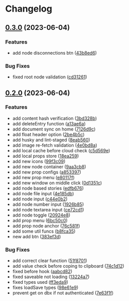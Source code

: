 # Changelog

## [0.3.0](https://github.com/Darckfast/script-writing/compare/v0.2.0...v0.3.0) (2023-06-04)


### Features

* add node disconnections btn ([43b8ed6](https://github.com/Darckfast/script-writing/commit/43b8ed6ce125346b830f4a7f27a1eac561a0f8e7))


### Bug Fixes

* fixed root node validation ([cd31261](https://github.com/Darckfast/script-writing/commit/cd31261036852d40f4b33501a85f5befad4ca297))

## [0.2.0](https://github.com/Darckfast/script-writing/compare/v0.1.17...v0.2.0) (2023-06-04)


### Features

* add content hash verification ([3bd328b](https://github.com/Darckfast/script-writing/commit/3bd328b516148b73bf4994f56f0997c1f56f10c5))
* add deleteEntry function ([a13ae6a](https://github.com/Darckfast/script-writing/commit/a13ae6a6792e59e3a3bee67bccc97b55fbeb0feb))
* add document sync on home ([7126d9c](https://github.com/Darckfast/script-writing/commit/7126d9c34671f75e2b97e3093d6868af3db5ab2e))
* add float header option ([2be4b5c](https://github.com/Darckfast/script-writing/commit/2be4b5c11fb66ba7f42df3cbf18ce2e440b7f291))
* add husky and lint-staged ([8eab560](https://github.com/Darckfast/script-writing/commit/8eab5601432f9ca4e475222dedfa4a530651a824))
* add image re-fetch validation ([4e0bd8a](https://github.com/Darckfast/script-writing/commit/4e0bd8ace572ea963e768ffb69f9a29f03e20501))
* add local cache before cloud check ([c5d569e](https://github.com/Darckfast/script-writing/commit/c5d569ec22ecbf7229e47c4c4ed81f3203e05b33))
* add local props store ([18ea259](https://github.com/Darckfast/script-writing/commit/18ea2593f41167d1e90f8efb5698c0afeaaba63e))
* add new icons ([99f3c09](https://github.com/Darckfast/script-writing/commit/99f3c094d3dbc0e7ca06acfdf7147294f05afe65))
* add new node container ([9aa3cb8](https://github.com/Darckfast/script-writing/commit/9aa3cb8358021f02def1f11ebdc8960564542dbb))
* add new prop configs ([a853397](https://github.com/Darckfast/script-writing/commit/a853397e5b1904afaac9759b2dc59b54d8d287cd))
* add new prop menu ([e80117f](https://github.com/Darckfast/script-writing/commit/e80117f2b2592a8e4be857ce5b5b21a338d089ff))
* add new window on middle click ([0d1351c](https://github.com/Darckfast/script-writing/commit/0d1351c1d82a72bfeaa0bc63a9ccf1a96acca91c))
* add node based stories ([edfb676](https://github.com/Darckfast/script-writing/commit/edfb6761a1513b2bba7a60b51d9da4ba427120bf))
* add node file input ([4e185db](https://github.com/Darckfast/script-writing/commit/4e185dbb12e7984f2aed7e32c6ac79a94e3c2bf5))
* add node input ([c44e0b2](https://github.com/Darckfast/script-writing/commit/c44e0b259c793b09463699b70b0f4d81c3a3e148))
* add node number input ([1926b85](https://github.com/Darckfast/script-writing/commit/1926b85d3b9ceeaa74101ef382d705309b2acdd6))
* add node textarea input ([ce72cd1](https://github.com/Darckfast/script-writing/commit/ce72cd194b6db1a0a9d571d1a722854eaef79a23))
* add node toggle ([20924e8](https://github.com/Darckfast/script-writing/commit/20924e861566ec7836004b66395d42237590c380))
* add prop menu ([6bc50c0](https://github.com/Darckfast/script-writing/commit/6bc50c0c3c57a33686c5672afd18bb892719f295))
* add prop node anchor ([76c581f](https://github.com/Darckfast/script-writing/commit/76c581f3c32c1cadf90fa942976a16162744cefb))
* add some util funcs ([b8fca35](https://github.com/Darckfast/script-writing/commit/b8fca358d721c06c33c932fe65a47d6ad1397b34))
* new add btn ([383ef3d](https://github.com/Darckfast/script-writing/commit/383ef3d782e0256032057ac1011d4ddd7361b21c))


### Bug Fixes

* add correct clear function ([51f8701](https://github.com/Darckfast/script-writing/commit/51f870164c9477cd6d44f75140c95fb2e9cae15e))
* add value check before coping to clipboard ([74c1d12](https://github.com/Darckfast/script-writing/commit/74c1d12b325bc386ed244c7013fd350e6b28c940))
* fixed before hook ([aabcd82](https://github.com/Darckfast/script-writing/commit/aabcd8293c056f75b473ad979a8e5f863a7dd9df))
* fixed saveable not loading ([13224a7](https://github.com/Darckfast/script-writing/commit/13224a796975574e7e5581faf171dd53e7b17f74))
* fixed types used ([ff3eda9](https://github.com/Darckfast/script-writing/commit/ff3eda94326d93d6ac3570a64d3e81e0726f7ee9))
* fixes loadSave types ([98e61e9](https://github.com/Darckfast/script-writing/commit/98e61e96cfc9dba5c70238149a7a9bde222782ed))
* prevent get on dbx if not authenticated ([7e63f1f](https://github.com/Darckfast/script-writing/commit/7e63f1fb3207d247e02275af6c9ec68eef34ef9d))
